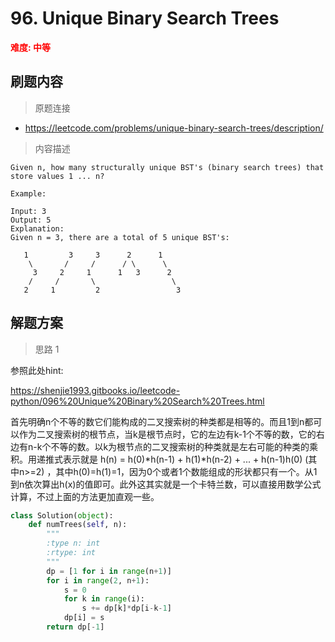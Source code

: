 #  96. Unique Binary Search Trees
**<font color=red>难度: 中等</font>**

## 刷题内容

> 原题连接

* https://leetcode.com/problems/unique-binary-search-trees/description/

> 内容描述

```
Given n, how many structurally unique BST's (binary search trees) that store values 1 ... n?

Example:

Input: 3
Output: 5
Explanation:
Given n = 3, there are a total of 5 unique BST's:

   1         3     3      2      1
    \       /     /      / \      \
     3     2     1      1   3      2
    /     /       \                 \
   2     1         2                 3
```

## 解题方案

> 思路 1


参照此处hint:

https://shenjie1993.gitbooks.io/leetcode-python/096%20Unique%20Binary%20Search%20Trees.html


首先明确n个不等的数它们能构成的二叉搜索树的种类都是相等的。而且1到n都可以作为二叉搜索树的根节点，当k是根节点时，它的左边有k-1个不等的数，它的右边有n-k个不等的数。以k为根节点的二叉搜索树的种类就是左右可能的种类的乘积。用递推式表示就是 h(n) = h(0)*h(n-1) + h(1)*h(n-2) + ... + h(n-1)h(0) (其中n>=2) ，其中h(0)=h(1)=1，因为0个或者1个数能组成的形状都只有一个。从1到n依次算出h(x)的值即可。此外这其实就是一个卡特兰数，可以直接用数学公式计算，不过上面的方法更加直观一些。


```python
class Solution(object):
    def numTrees(self, n):
        """
        :type n: int
        :rtype: int
        """
        dp = [1 for i in range(n+1)]
        for i in range(2, n+1):
            s = 0
            for k in range(i):
                s += dp[k]*dp[i-k-1]
            dp[i] = s
        return dp[-1]
```
